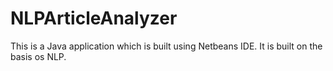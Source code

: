 # NLPArticleAnalyzer

This is a Java application which is built using Netbeans IDE. It is built on the basis os NLP.
